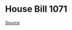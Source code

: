 # House Bill 1071

[Source](http://lawfilesext.leg.wa.gov/biennium/2023-24/Pdf/Bills/House%20Bills/1071.pdf)